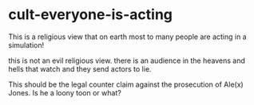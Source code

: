 # cult-everyone-is-acting
This is a religious view that on earth most to many people are acting in a simulation!

this is not an evil religious view. there is an audience in the heavens and hells that watch and they send actors to lie.

This should be the legal counter claim against the prosecution of Ale(x) Jones. Is he a loony toon or what?
